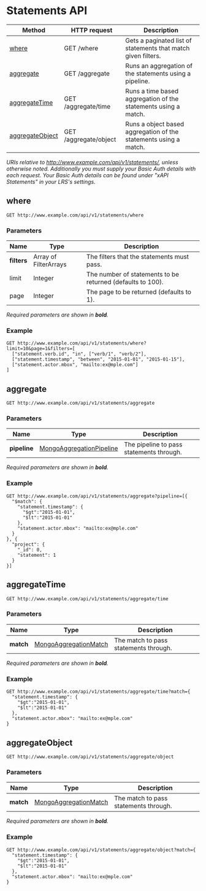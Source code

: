 ---
---

# Statements API

Method | HTTP request | Description
--- | --- | ---
[where](#where) | GET /where | Gets a paginated list of statements that match given filters.
[aggregate](#aggregate) | GET /aggregate | Runs an aggregation of the statements using a pipeline.
[aggregateTime](#aggregatetime) | GET /aggregate/time | Runs a time based aggregation of the statements using a match.
[aggregateObject](#aggregateobject) | GET /aggregate/object | Runs a object based aggregation of the statements using a match.

*URIs relative to http://www.example.com/api/v1/statements/, unless otherwise noted. Additionally you must supply your Basic Auth details with each request. Your Basic Auth details can be found under "xAPI Statements" in your LRS's settings.*

## where
```
GET http://www.example.com/api/v1/statements/where
```

### Parameters

Name | Type | Description
--- | --- | ---
**filters** | Array of FilterArrays | The filters that the statements must pass.
limit | Integer | The number of statements to be returned (defaults to 100).
page | Integer | The page to be returned (defaults to 1).

*Required parameters are shown in __bold__.*

### Example

    GET http://www.example.com/api/v1/statements/where?limit=10&page=1&filters=[
      ["statement.verb.id", "in", ["verb/1", "verb/2"],
      ["statement.timestamp", "between", "2015-01-01", "2015-01-15"],
      ["statement.actor.mbox", "mailto:ex@mple.com"]
    ]

## aggregate
```
GET http://www.example.com/api/v1/statements/aggregate
```

### Parameters

Name | Type | Description
--- | --- | ---
**pipeline** | [MongoAggregationPipeline](http://docs.mongodb.org/manual/core/aggregation-pipeline/) | The pipeline to pass  statements through.

*Required parameters are shown in __bold__.*

### Example

    GET http://www.example.com/api/v1/statements/aggregate?pipeline=[{
      "$match": {
        "statement.timestamp": {
          "$gt":"2015-01-01",
          "$lt":"2015-01-01"
        },
        "statement.actor.mbox": "mailto:ex@mple.com"
      }
    }, {
      "project": {
        "_id": 0,
        "statement": 1
      }
    }]

## aggregateTime
```
GET http://www.example.com/api/v1/statements/aggregate/time
```

### Parameters

Name | Type | Description
--- | --- | ---
**match** | [MongoAggregationMatch](http://docs.mongodb.org/manual/reference/operator/aggregation/match/) | The match to pass statements through.

*Required parameters are shown in __bold__.*

### Example

    GET http://www.example.com/api/v1/statements/aggregate/time?match={
      "statement.timestamp": {
        "$gt":"2015-01-01",
        "$lt":"2015-01-01"
      },
      "statement.actor.mbox": "mailto:ex@mple.com"
    }


## aggregateObject
```
GET http://www.example.com/api/v1/statements/aggregate/object
```

### Parameters

Name | Type | Description
--- | --- | ---
**match** | [MongoAggregationMatch](http://docs.mongodb.org/manual/reference/operator/aggregation/match/) | The match to pass statements through.

*Required parameters are shown in __bold__.*

### Example

    GET http://www.example.com/api/v1/statements/aggregate/object?match={
      "statement.timestamp": {
        "$gt":"2015-01-01",
        "$lt":"2015-01-01"
      },
      "statement.actor.mbox": "mailto:ex@mple.com"
    }

